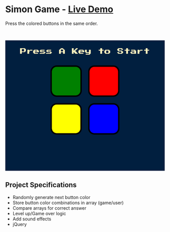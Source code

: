 # Simon Game - [Live Demo](https://rphase.github.io/justwebprojects/simon-game/)

Press the colored buttons in the same order.

<br>

![Sample](../resource/simon-game.png)

## Project Specifications

- Randomly generate next button color
- Store button color combinations in array (game/user)
- Compare arrays for correct answer
- Level up/Game over logic
- Add sound effects
- jQuery
